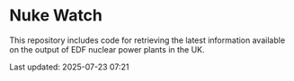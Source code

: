 # Nuke Watch

This repository includes code for retrieving the latest information available on the output of EDF nuclear power plants in the UK.

Last updated: 2025-07-23 07:21